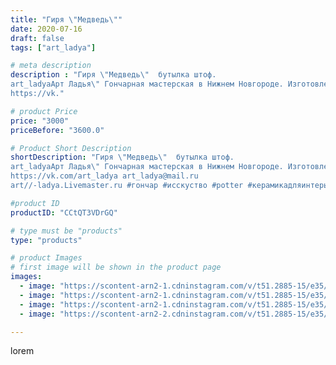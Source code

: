 ```yaml
---
title: "Гиря \"Медведь\""
date: 2020-07-16
draft: false
tags: ["art_ladya"]

# meta description
description : "Гиря \"Медведь\"  бутылка штоф. 
art_ladyaАрт Ладья\" Гончарная мастерская в Нижнем Новгороде. Изготовление керамики и мастер//-классы по обучению. 
https://vk."

# product Price
price: "3000"
priceBefore: "3600.0"

# Product Short Description
shortDescription: "Гиря \"Медведь\"  бутылка штоф. 
art_ladyaАрт Ладья\" Гончарная мастерская в Нижнем Новгороде. Изготовление керамики и мастер//-классы по обучению. 
https://vk.com/art_ladya art_ladya@mail.ru 
art//-ladya.Livemaster.ru #гончар #исскуство #potter #керамикадляинтерьера #керамикаручнаяработа #лес #керамиканазаказ #handmade #посудаизглины #керамика #гончарнаяпосуда #эксклюзивнаякерамика #painter #dishes #ceramicar #warrior #claygoods #restaurant #earthenware #ceramic #design #bottle #медведь #bear #decanter #ceramicart #бутылки #штоф #clay #авторскаякерамика"

#product ID
productID: "CCtQT3VDrGQ"

# type must be "products"
type: "products"

# product Images
# first image will be shown in the product page
images:
  - image: "https://scontent-arn2-1.cdninstagram.com/v/t51.2885-15/e35/109694519_739553220125483_6370136358695596603_n.jpg?tp=1&_nc_ht=scontent-arn2-1.cdninstagram.com&_nc_cat=111&_nc_ohc=QAuqLid3wKMAX-_QRb0&oh=7a9e943e01035e519cd6b9eb7e9d7da2&oe=606BFB10&ig_cache_key=MjM1NDYwOTkwOTc0NjUyMTk0Mw%3D%3D.2"
  - image: "https://scontent-arn2-1.cdninstagram.com/v/t51.2885-15/e35/109300859_213974706518762_1592708589319959305_n.jpg?tp=1&_nc_ht=scontent-arn2-1.cdninstagram.com&_nc_cat=102&_nc_ohc=PfvJOwAiQsAAX84ag7y&oh=2f10072aa5dbf2d37e69d814c92fcc9a&oe=6069F61D&ig_cache_key=MjM1NDYwOTkwOTc2MzE3MTI4NA%3D%3D.2"
  - image: "https://scontent-arn2-1.cdninstagram.com/v/t51.2885-15/e35/108020532_2626328140953507_1968809953558003901_n.jpg?tp=1&_nc_ht=scontent-arn2-1.cdninstagram.com&_nc_cat=103&_nc_ohc=Bb3w0zw-E_wAX9IbgSR&oh=f5a064cb17c795fca4c004cf3cfe3482&oe=606C2E9A&ig_cache_key=MjM1NDYwOTkwOTczODIzODUyMw%3D%3D.2"
  - image: "https://scontent-arn2-2.cdninstagram.com/v/t51.2885-15/e35/109331670_759900021450852_1088347916831364374_n.jpg?se=7&tp=1&_nc_ht=scontent-arn2-2.cdninstagram.com&_nc_cat=100&_nc_ohc=1vHuCGunNWIAX9c5wW6&oh=950b711cef896e16a33d5cbc8a9a65a9&oe=606D6698&ig_cache_key=MjM1NDYwOTkwOTg0NzA4MDcwOA%3D%3D.2"

---
```

lorem
